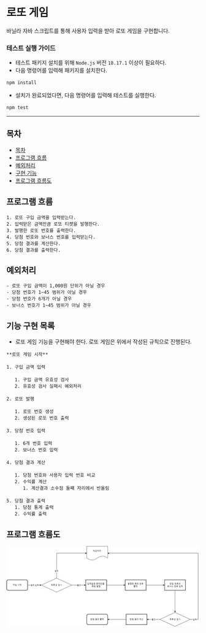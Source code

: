 # 로또 게임

바닐라 자바 스크립트를 통해 사용자 입력을 받아 로또 게임을 구현합니다.

### 테스트 실행 가이드

- 테스트 패키지 설치를 위해 `Node.js` 버전 `18.17.1` 이상이 필요하다.
- 다음 명령어를 입력해 패키지를 설치한다.

```bash
npm install
```

- 설치가 완료되었다면, 다음 명령어를 입력해 테스트를 실행한다.

```bash
npm test
```

---

## 목차

- [목차](#목차)
- [프로그램 흐름](#프로그램-흐름)
- [예외처리](#예외처리)
- [구현 기능](#구현-기능)
- [프로그램 흐름도](#프로그램-흐름도)

## 프로그램 흐름

```
1. 로또 구입 금액을 입력받는다.
2. 입력받은 금액만큼 로또 티켓을 발행한다.
3. 발행한 로또 번호를 출력한다.
4. 당첨 번호와 보너스 번호를 입력받는다.
5. 당첨 결과를 계산한다.
6. 당첨 결과를 출력한다.
```

## 예외처리

```
- 로또 구입 금액이 1,000원 단위가 아닐 경우
- 당첨 번호가 1~45 범위가 아닐 경우
- 당첨 번호가 6개가 아닐 경우
- 보너스 번호가 1~45 범위가 아닐 경우
```

## 기능 구현 목록

- 로또 게임 기능을 구현해야 한다. 로또 게임은 위에서 작성된 규칙으로 진행된다.

```
**로또 게임 시작**

1. 구입 금액 입력

   1. 구입 금액 유효성 검사
   2. 유효성 검사 실패시 예외처리

2. 로또 발행

   1. 로또 번호 생성
   2. 생성된 로또 번호 출력

3. 당첨 번호 입력

   1. 6개 번호 입력
   2. 보너스 번호 입력

4. 당첨 결과 계산

   1. 당첨 번호와 사용자 입력 번호 비교
   2. 수익률 계산
      1. 계산결과 소수점 둘째 자리에서 반올림

5. 당첨 결과 출력
   1. 당첨 통계 출력
   2. 수익률 출력
```

## 프로그램 흐름도

![Flow-Chart](/docs/image/lottery.png)


